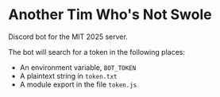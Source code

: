 # Another Tim Who's Not Swole

Discord bot for the MIT 2025 server.

The bot will search for a token in the following places:
 - An environment variable, `BOT_TOKEN`
 - A plaintext string in `token.txt`
 - A module export in the file `token.js`
